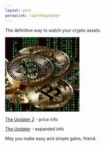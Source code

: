 ```yaml
---
layout: post
permalink: rawrtheupdater
---
```


The definitive way to watch your crypto assets.

<a href="{{ page.url }}"> ![image](/img/crypto.gif) </a> <!-- {:class="img-responsive"} -->

[The Updater 2](https://sorcerawr.com/theupdater2) - price info

[The Updater](https://sorcerawr.com/theupdater) - expanded info


May you make easy and simple gains, friend.
